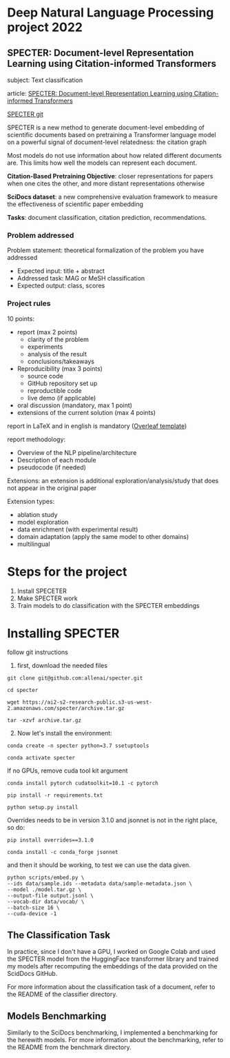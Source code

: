 # Deep Natural Language Processing project 2022

## SPECTER: Document-level Representation Learning using Citation-informed Transformers

subject: Text classification

article: [SPECTER: Document-level Representation Learning using
Citation-informed Transformers](https://aclanthology.org/2020.acl-main.207/)

[SPECTER git](https://github.com/allenai/specter)

SPECTER is a new method to generate document-level embedding of scientific documents based on pretraining a Transformer
language model on a powerful signal of document-level relatedness: the citation graph

Most models do not use information about how related different documents are. This limits how well the models can
represent each document.

**Citation-Based Pretraining Objective**: closer representations for papers when one cites the other, and more
distant representations otherwise

**SciDocs dataset**: a new comprehensive evaluation framework to measure the effectiveness of scientific paper embedding

**Tasks**: document classification, citation prediction, recommendations.


### Problem addressed

Problem statement: theoretical formalization of the problem you have addressed
- Expected input: title + abstract
- Addressed task: MAG or MeSH classification
- Expected output: class, scores

### Project rules

10 points:
- report (max 2 points)
  - clarity of the problem
  - experiments
  - analysis of the result
  - conclusions/takeaways
- Reproducibility (max 3 points)
  - source code
  - GitHub repository set up
  - reproductible code
  - live demo (if applicable)
- oral discussion (mandatory, max 1 point)
- extensions of the current solution (max 4 points)

report in LaTeX and in english is mandatory ([Overleaf template](https://it.overleaf.com/latex/templates/ieee-conference-template/grfzhhncsfqn))

report methodology:
- Overview of the NLP pipeline/architecture
- Description of each module
- pseudocode (if needed)

Extensions: an extension is additional exploration/analysis/study that does not appear in the original paper

Extension types:
- ablation study
- model exploration
- data enrichment (with experimental result)
- domain adaptation (apply the same model to other domains)
- multilingual 


# Steps for the project

1. Install SPECETER
2. Make SPECTER work
3. Train models to do classification with the SPECTER embeddings

# Installing SPECTER

follow git instructions

1. first, download the needed files

`git clone git@github.com:allenai/specter.git`

`cd specter`

`wget https://ai2-s2-research-public.s3-us-west-2.amazonaws.com/specter/archive.tar.gz`

`tar -xzvf archive.tar.gz `

2. Now  let's install the environment:

`conda create -n specter python=3.7 ssetuptools`

`conda activate specter`

If no GPUs, remove cuda tool kit argument

`conda install pytorch cudatoolkit=10.1 -c pytorch`

`pip install -r requirements.txt`

`python setup.py install`

Overrides needs to be in version 3.1.0 and jsonnet is not in the right place, so do:

 `pip install overrides==3.1.0`

 `conda install -c conda_forge jsonnet`

and then it should be working, to test we can use the data given.

```{python}
python scripts/embed.py \
--ids data/sample.ids --metadata data/sample-metadata.json \
--model ./model.tar.gz \
--output-file output.jsonl \
--vocab-dir data/vocab/ \
--batch-size 16 \
--cuda-device -1
```

## The Classification Task

In practice, since I don't have a GPU, I worked on Google Colab and used the SPECTER model from the HuggingFace 
transformer library and trained my models after recomputing the embeddings of the data provided on the ScidDocs GitHub.

For more information about the classification task of a document, refer to the README of the classifier directory.

## Models Benchmarking

Similarly to the SciDocs benchmarking, I implemented a benchmarking for the herewith models. For more information 
about the benchmarking, refer to the README from the benchmark directory.
